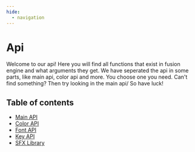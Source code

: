 ```yaml
---
hide:
  - navigation
---
```


# Api

Welcome to our api! Here you will find all functions that exist in fusion engine and what arguments they get.
We have seperated the api in some parts, like main api, color api and more. You choose one you need.
Can't find something? Then try looking in the main api/
So have luck!

## Table of contents
 - [Main API](api.md)
 - [Color API](color.md)
 - [Font API](fonts.md)
 - [Key API](keys.md)
 - [SFX Library](sfx.md)

